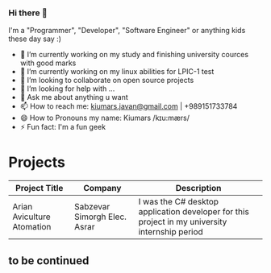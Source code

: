 ### Hi there 👋

<!--
**kiumarsj/kiumarsj** is a ✨ _special_ ✨ repository because its `README.md` (this file) appears on your GitHub profile.
-->

I'm a "Programmer", "Developer", "Software Engineer" or anything kids these day say :)

- 🔭 I’m currently working on my study and finishing university cources with good marks
- 🌱 I’m currently working on my linux abilities for LPIC-1 test
- 👯 I’m looking to collaborate on open source projects
- 🤔 I’m looking for help with ...
- 💬 Ask me about anything u want
- 📫 How to reach me: kiumars.javan@gmail.com | +989151733784
- 😄 How to Pronouns my name: Kiumars /kɪu:mærs/
- ⚡ Fun fact: I'm a fun geek


Projects
========

| Project Title	                                      | Company                        | Description                                                             
|-----------------------------------------------------|--------------------------------|----------------------------------------------------------------------------------------------------|
| Arian Aviculture Atomation                          | Sabzevar Simorgh Elec. Asrar   | I was the C# desktop application developer for this project in my university internship period



## to be continued

